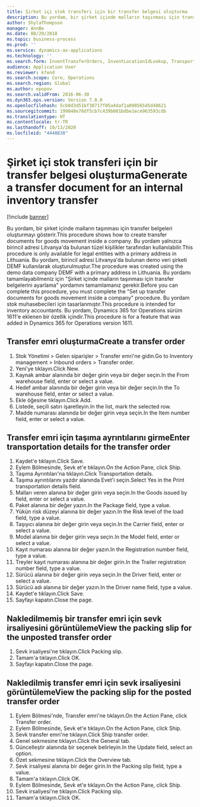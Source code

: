```yaml
---
title: Şirket içi stok transferi için bir transfer belgesi oluşturma
description: Bu yordam, bir şirket içinde malların taşınması için transfer belgeleri oluşturmayı gösterir.
author: ShylaThompson
manager: AnnBe
ms.date: 08/29/2018
ms.topic: business-process
ms.prod: ''
ms.service: dynamics-ax-applications
ms.technology: ''
ms.search.form: InventTransferOrders, InventLocationIdLookup, TransportationDocument, HcmWorkerLookUp, SrsReportViewerForm, InventTransferParmShip
audience: Application User
ms.reviewer: kfend
ms.search.scope: Core, Operations
ms.search.region: Global
ms.author: epopov
ms.search.validFrom: 2016-06-30
ms.dyn365.ops.version: Version 7.0.0
ms.openlocfilehash: 5cb0d3d51bf30717f05a4daf1a098565d5d48621
ms.sourcegitcommit: 199848e78df5cb7c439b001bdbe1ece963593cdb
ms.translationtype: HT
ms.contentlocale: tr-TR
ms.lasthandoff: 10/13/2020
ms.locfileid: "4448838"
---
```

# <a name="generate-a-transfer-document-for-an-internal-inventory-transfer"></a><span data-ttu-id="2f8e4-103">Şirket içi stok transferi için bir transfer belgesi oluşturma</span><span class="sxs-lookup"><span data-stu-id="2f8e4-103">Generate a transfer document for an internal inventory transfer</span></span>

[!include [banner](../../includes/banner.md)]

<span data-ttu-id="2f8e4-104">Bu yordam, bir şirket içinde malların taşınması için transfer belgeleri oluşturmayı gösterir.</span><span class="sxs-lookup"><span data-stu-id="2f8e4-104">This procedure shows how to create transfer documents for goods movement inside a company.</span></span> <span data-ttu-id="2f8e4-105">Bu yordam yalnızca birincil adresi Litvanya'da bulunan tüzel kişilikler tarafından kullanılabilir.</span><span class="sxs-lookup"><span data-stu-id="2f8e4-105">This procedure is only available for legal entities with a primary address in Lithuania.</span></span> <span data-ttu-id="2f8e4-106">Bu yordam, birincil adresi Litvanya'da bulunan demo veri şirketi DEMF kullanılarak oluşturulmuştur.</span><span class="sxs-lookup"><span data-stu-id="2f8e4-106">The procedure was created using the demo data company DEMF with a primary address in Lithuania.</span></span> <span data-ttu-id="2f8e4-107">Bu yordamı tamamlayabilmeniz için "Şirket içinde malların taşınması için transfer belgelerini ayarlama" yordamını tamamlamanız gerekir.</span><span class="sxs-lookup"><span data-stu-id="2f8e4-107">Before you can complete this procedure, you must complete the "Set up transfer documents for goods movement inside a company" procedure.</span></span> <span data-ttu-id="2f8e4-108">Bu yordam stok muhasebecileri için tasarlanmıştır.</span><span class="sxs-lookup"><span data-stu-id="2f8e4-108">This procedure is intended for inventory accountants.</span></span> <span data-ttu-id="2f8e4-109">Bu yordam, Dynamics 365 for Operations sürüm 1611'e eklenen bir özellik içindir.</span><span class="sxs-lookup"><span data-stu-id="2f8e4-109">This procedure is for a feature that was added in Dynamics 365 for Operations version 1611.</span></span>


## <a name="create-a-transfer-order"></a><span data-ttu-id="2f8e4-110">Transfer emri oluşturma</span><span class="sxs-lookup"><span data-stu-id="2f8e4-110">Create a transfer order</span></span>
1. <span data-ttu-id="2f8e4-111">Stok Yönetimi > Gelen siparişler > Transfer emri'ne gidin.</span><span class="sxs-lookup"><span data-stu-id="2f8e4-111">Go to Inventory management > Inbound orders > Transfer order.</span></span>
2. <span data-ttu-id="2f8e4-112">Yeni'ye tıklayın.</span><span class="sxs-lookup"><span data-stu-id="2f8e4-112">Click New.</span></span>
3. <span data-ttu-id="2f8e4-113">Kaynak ambar alanında bir değer girin veya bir değer seçin.</span><span class="sxs-lookup"><span data-stu-id="2f8e4-113">In the From warehouse field, enter or select a value.</span></span>
4. <span data-ttu-id="2f8e4-114">Hedef ambar alanında bir değer girin veya bir değer seçin.</span><span class="sxs-lookup"><span data-stu-id="2f8e4-114">In the To warehouse field, enter or select a value.</span></span>
5. <span data-ttu-id="2f8e4-115">Ekle öğesine tıklayın.</span><span class="sxs-lookup"><span data-stu-id="2f8e4-115">Click Add.</span></span>
6. <span data-ttu-id="2f8e4-116">Listede, seçili satırı işaretleyin.</span><span class="sxs-lookup"><span data-stu-id="2f8e4-116">In the list, mark the selected row.</span></span>
7. <span data-ttu-id="2f8e4-117">Madde numarası alanında bir değer girin veya seçin.</span><span class="sxs-lookup"><span data-stu-id="2f8e4-117">In the Item number field, enter or select a value.</span></span>

## <a name="enter-transportation-details-for-the-transfer-order"></a><span data-ttu-id="2f8e4-118">Transfer emri için taşıma ayrıntılarını girme</span><span class="sxs-lookup"><span data-stu-id="2f8e4-118">Enter transportation details for the transfer order</span></span>
1. <span data-ttu-id="2f8e4-119">Kaydet'e tıklayın.</span><span class="sxs-lookup"><span data-stu-id="2f8e4-119">Click Save.</span></span>
2. <span data-ttu-id="2f8e4-120">Eylem Bölmesinde, Sevk et'e tıklayın.</span><span class="sxs-lookup"><span data-stu-id="2f8e4-120">On the Action Pane, click Ship.</span></span>
3. <span data-ttu-id="2f8e4-121">Taşıma Ayrıntıları'na tıklayın.</span><span class="sxs-lookup"><span data-stu-id="2f8e4-121">Click Transportation details.</span></span>
4. <span data-ttu-id="2f8e4-122">Taşıma ayrıntılarını yazdır alanında Evet'i seçin.</span><span class="sxs-lookup"><span data-stu-id="2f8e4-122">Select Yes in the Print transportation details field.</span></span>
5. <span data-ttu-id="2f8e4-123">Malları veren alanına bir değer girin veya seçin.</span><span class="sxs-lookup"><span data-stu-id="2f8e4-123">In the Goods issued by field, enter or select a value.</span></span>
6. <span data-ttu-id="2f8e4-124">Paket alanına bir değer yazın.</span><span class="sxs-lookup"><span data-stu-id="2f8e4-124">In the Package field, type a value.</span></span>
7. <span data-ttu-id="2f8e4-125">Yükün risk düzeyi alanına bir değer yazın.</span><span class="sxs-lookup"><span data-stu-id="2f8e4-125">In the Risk level of the load field, type a value.</span></span>
8. <span data-ttu-id="2f8e4-126">Taşıyıcı alanına bir değer girin veya seçin.</span><span class="sxs-lookup"><span data-stu-id="2f8e4-126">In the Carrier field, enter or select a value.</span></span>
9. <span data-ttu-id="2f8e4-127">Model alanına bir değer girin veya seçin.</span><span class="sxs-lookup"><span data-stu-id="2f8e4-127">In the Model field, enter or select a value.</span></span>
10. <span data-ttu-id="2f8e4-128">Kayıt numarası alanına bir değer yazın.</span><span class="sxs-lookup"><span data-stu-id="2f8e4-128">In the Registration number field, type a value.</span></span>
11. <span data-ttu-id="2f8e4-129">Treyler kayıt numarası alanına bir değer girin.</span><span class="sxs-lookup"><span data-stu-id="2f8e4-129">In the Trailer registration number field, type a value.</span></span>
12. <span data-ttu-id="2f8e4-130">Sürücü alanına bir değer girin veya seçin.</span><span class="sxs-lookup"><span data-stu-id="2f8e4-130">In the Driver field, enter or select a value.</span></span>
13. <span data-ttu-id="2f8e4-131">Sürücü adı alanına bir değer yazın.</span><span class="sxs-lookup"><span data-stu-id="2f8e4-131">In the Driver name field, type a value.</span></span>
14. <span data-ttu-id="2f8e4-132">Kaydet'e tıklayın.</span><span class="sxs-lookup"><span data-stu-id="2f8e4-132">Click Save.</span></span>
15. <span data-ttu-id="2f8e4-133">Sayfayı kapatın.</span><span class="sxs-lookup"><span data-stu-id="2f8e4-133">Close the page.</span></span>

## <a name="view-the-packing-slip-for-the-unposted-transfer-order"></a><span data-ttu-id="2f8e4-134">Nakledilmemiş bir transfer emri için sevk irsaliyesini görüntüleme</span><span class="sxs-lookup"><span data-stu-id="2f8e4-134">View the packing slip for the unposted transfer order</span></span>
1. <span data-ttu-id="2f8e4-135">Sevk irsaliyesi'ne tıklayın.</span><span class="sxs-lookup"><span data-stu-id="2f8e4-135">Click Packing slip.</span></span>
2. <span data-ttu-id="2f8e4-136">Tamam'a tıklayın.</span><span class="sxs-lookup"><span data-stu-id="2f8e4-136">Click OK.</span></span>
3. <span data-ttu-id="2f8e4-137">Sayfayı kapatın.</span><span class="sxs-lookup"><span data-stu-id="2f8e4-137">Close the page.</span></span>

## <a name="view-the-packing-slip-for-the-posted-transfer-order"></a><span data-ttu-id="2f8e4-138">Nakledilmiş transfer emri için sevk irsaliyesini görüntüleme</span><span class="sxs-lookup"><span data-stu-id="2f8e4-138">View the packing slip for the posted transfer order</span></span>
1. <span data-ttu-id="2f8e4-139">Eylem Bölmesi'nde, Transfer emri'ne tıklayın.</span><span class="sxs-lookup"><span data-stu-id="2f8e4-139">On the Action Pane, click Transfer order.</span></span>
2. <span data-ttu-id="2f8e4-140">Eylem Bölmesinde, Sevk et'e tıklayın.</span><span class="sxs-lookup"><span data-stu-id="2f8e4-140">On the Action Pane, click Ship.</span></span>
3. <span data-ttu-id="2f8e4-141">Sevk transfer emri'ne tıklayın.</span><span class="sxs-lookup"><span data-stu-id="2f8e4-141">Click Ship transfer order.</span></span>
4. <span data-ttu-id="2f8e4-142">Genel sekmesine tıklayın.</span><span class="sxs-lookup"><span data-stu-id="2f8e4-142">Click the General tab.</span></span>
5. <span data-ttu-id="2f8e4-143">Güncelleştir alanında bir seçenek belirleyin.</span><span class="sxs-lookup"><span data-stu-id="2f8e4-143">In the Update field, select an option.</span></span>
6. <span data-ttu-id="2f8e4-144">Özet sekmesine tıklayın.</span><span class="sxs-lookup"><span data-stu-id="2f8e4-144">Click the Overview tab.</span></span>
7. <span data-ttu-id="2f8e4-145">Sevk irsaliyesi alanına bir değer girin.</span><span class="sxs-lookup"><span data-stu-id="2f8e4-145">In the Packing slip field, type a value.</span></span>
8. <span data-ttu-id="2f8e4-146">Tamam'a tıklayın.</span><span class="sxs-lookup"><span data-stu-id="2f8e4-146">Click OK.</span></span>
9. <span data-ttu-id="2f8e4-147">Eylem Bölmesinde, Sevk et'e tıklayın.</span><span class="sxs-lookup"><span data-stu-id="2f8e4-147">On the Action Pane, click Ship.</span></span>
10. <span data-ttu-id="2f8e4-148">Sevk irsaliyesi'ne tıklayın.</span><span class="sxs-lookup"><span data-stu-id="2f8e4-148">Click Packing slip.</span></span>
11. <span data-ttu-id="2f8e4-149">Tamam'a tıklayın.</span><span class="sxs-lookup"><span data-stu-id="2f8e4-149">Click OK.</span></span>

